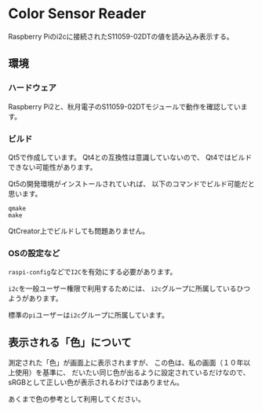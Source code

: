 # Color Sensor Reader
Raspberry Piのi2cに接続されたS11059-02DTの値を読み込み表示する。

## 環境
### ハードウェア
Raspberry Pi2と、秋月電子のS11059-02DTモジュールで動作を確認しています。

### ビルド
Qt5で作成しています。
Qt4との互換性は意識していないので、
Qt4ではビルドできない可能性があります。

Qt5の開発環境がインストールされていれば、
以下のコマンドでビルド可能だと思います。
```
qmake
make
```

QtCreator上でビルドしても問題ありません。

### OSの設定など
`raspi-config`などで`I2C`を有効にする必要があります。

`i2c`を一般ユーザー権限で利用するためには、
`i2c`グループに所属しているひつようがあります。

標準の`pi`ユーザーは`i2c`グループに所属しています。

## 表示される「色」について
測定された「色」が画面上に表示されますが、
この色は、私の画面（１０年以上使用）を基準に、
だいたい同じ色が出るように設定されているだけなので、
sRGBとして正しい色が表示されるわけではありません。

あくまで色の参考として利用してください。

